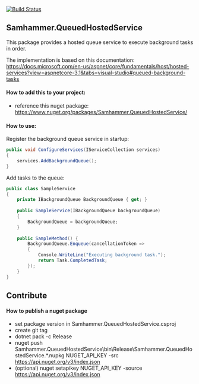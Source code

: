[![Build Status](https://travis-ci.com/SamhammerAG/Samhammer.QueuedHostedService.svg?branch=master)](https://travis-ci.com/SamhammerAG/Samhammer.QueuedHostedService)

## Samhammer.QueuedHostedService

This package provides a hosted queue service to execute background tasks in order.

The implementation is based on this documentation:
https://docs.microsoft.com/en-us/aspnet/core/fundamentals/host/hosted-services?view=aspnetcore-3.1&tabs=visual-studio#queued-background-tasks

#### How to add this to your project:
- reference this nuget package: https://www.nuget.org/packages/Samhammer.QueuedHostedService/

#### How to use:

Register the background queue service in startup:
```csharp
public void ConfigureServices(IServiceCollection services)
{
    services.AddBackgroundQueue();
}
```

Add tasks to the queue:
```csharp
public class SampleService
{
    private IBackgroundQueue BackgroundQueue { get; }
	
    public SampleService(IBackgroundQueue backgroundQueue)
    {
        BackgroundQueue = backgroundQueue;
    }
	
    public SampleMethod() {
        BackgroundQueue.Enqueue(cancellationToken =>
        {
            Console.WriteLine("Executing background task.");
            return Task.CompletedTask;
        });
    }
}
```

## Contribute

#### How to publish a nuget package
- set package version in Samhammer.QueuedHostedService.csproj
- create git tag
- dotnet pack -c Release
- nuget push Samhammer.QueuedHostedService\bin\Release\Samhammer.QueuedHostedService.*.nupkg NUGET_API_KEY -src https://api.nuget.org/v3/index.json
- (optional) nuget setapikey NUGET_API_KEY -source https://api.nuget.org/v3/index.json